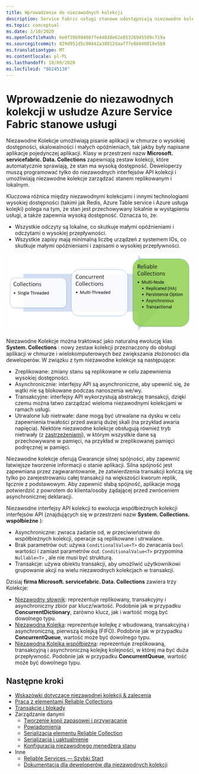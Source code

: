 ```yaml
---
title: Wprowadzenie do niezawodnych kolekcji
description: Service Fabric usługi stanowe udostępniają niezawodne kolekcje, które umożliwiają pisanie aplikacji w chmurze o wysokiej dostępności i skalowalności.
ms.topic: conceptual
ms.date: 3/10/2020
ms.openlocfilehash: 6e0f39b994087fe44038e62e85326945589c719a
ms.sourcegitcommit: 829d951d5c90442a38012daaf77e86046018e5b9
ms.translationtype: MT
ms.contentlocale: pl-PL
ms.lasthandoff: 10/09/2020
ms.locfileid: "86245130"
---
```

# <a name="introduction-to-reliable-collections-in-azure-service-fabric-stateful-services"></a>Wprowadzenie do niezawodnych kolekcji w usłudze Azure Service Fabric stanowe usługi

Niezawodne Kolekcje umożliwiają pisanie aplikacji w chmurze o wysokiej dostępności, skalowalności i małych opóźnieniach, tak jakby były napisane aplikacje pojedynczej aplikacji. Klasy w przestrzeni nazw **Microsoft. servicefabric. Data. Collections** zapewniają zestaw kolekcji, które automatycznie sprawiają, że stan ma wysoką dostępność. Deweloperzy muszą programować tylko do niezawodnych interfejsów API kolekcji i umożliwiają niezawodne kolekcje zarządzać stanem replikowanym i lokalnym.

Kluczowa różnica między niezawodnymi kolekcjami i innymi technologiami wysokiej dostępności (takimi jak Redis, Azure Table service i Azure usługa kolejki) polega na tym, że stan jest przechowywany lokalnie w wystąpieniu usługi, a także zapewnia wysoką dostępność. Oznacza to, że:

* Wszystkie odczyty są lokalne, co skutkuje małymi opóźnieniami i odczytami o wysokiej przepływności.
* Wszystkie zapisy mają minimalną liczbę urządzeń z systemem IOs, co skutkuje małymi opóźnieniami i zapisami o wysokiej przepływności.

![Obraz ewolucji kolekcji.](media/service-fabric-reliable-services-reliable-collections/ReliableCollectionsEvolution.png)

Niezawodne Kolekcje można traktować jako naturalną ewolucję klas **System. Collections** : nowy zestaw kolekcji przeznaczony do obsługi aplikacji w chmurze i wielokomputerowych bez zwiększania złożoności dla deweloperów. W związku z tym niezawodne kolekcje są następujące:

* Zreplikowane: zmiany stanu są replikowane w celu zapewnienia wysokiej dostępności.
* Asynchronicznie: interfejsy API są asynchroniczne, aby upewnić się, że wątki nie są blokowane podczas nanoszenia we/wy.
* Transakcyjne: interfejsy API wykorzystują abstrakcję transakcji, dzięki czemu można łatwo zarządzać wieloma niezawodnymi kolekcjami w ramach usługi.
* Utrwalone lub nietrwałe: dane mogą być utrwalane na dysku w celu zapewnienia trwałości przed awarią dużej skali (na przykład awaria napięcia). Niektóre niezawodne kolekcje obsługują również tryb nietrwały (z [zastrzeżeniami](service-fabric-reliable-services-reliable-collections-guidelines.md#volatile-reliable-collections)), w którym wszystkie dane są przechowywane w pamięci, na przykład w zreplikowanej pamięci podręcznej w pamięci.

Niezawodne kolekcje oferują Gwarancje silnej spójności, aby zapewnić łatwiejsze tworzenie informacji o stanie aplikacji.
Silna spójność jest zapewniana przez zagwarantowanie, że zatwierdzenia transakcji kończą się tylko po zarejestrowaniu całej transakcji na większości kworum replik, łącznie z podstawowym.
Aby zapewnić słabą spójność, aplikacje mogą potwierdzić z powrotem do klienta/osoby żądającej przed zwróceniem asynchronicznej deklaracji.

Niezawodne interfejsy API kolekcji to ewolucja współbieżnych kolekcji interfejsów API (znajdujących się w przestrzeni nazw **System. Collections. współbieżne** ):

* Asynchroniczne: zwraca zadanie od, w przeciwieństwie do współbieżnych kolekcji, operacje są replikowane i utrwalane.
* Brak parametrów out: używa `ConditionalValue<T>` do zwracania `bool` wartości i zamiast parametrów out. `ConditionalValue<T>` przypomina `Nullable<T>` , ale nie musi być strukturą.
* Transakcje: używa obiektu transakcji, aby umożliwić użytkownikowi grupowanie akcji na wielu niezawodnych kolekcjach w transakcji.

Dzisiaj **firma Microsoft. servicefabric. Data. Collections** zawiera trzy Kolekcje:

* [Niezawodny słownik](/dotnet/api/microsoft.servicefabric.data.collections.ireliabledictionary-2?view=azure-dotnet#microsoft_servicefabric_data_collections_ireliabledictionary_2): reprezentuje replikowany, transakcyjny i asynchroniczny zbiór par klucz/wartość. Podobnie jak w przypadku **ConcurrentDictionary**, zarówno klucz, jak i wartość mogą być dowolnego typu.
* [Niezawodna Kolejka](/dotnet/api/microsoft.servicefabric.data.collections.ireliablequeue-1?view=azure-dotnet#microsoft_servicefabric_data_collections_ireliablequeue_1): reprezentuje kolejkę z wbudowaną, transakcyjną i asynchroniczną, pierwszą kolejką (FIFO). Podobnie jak w przypadku **ConcurrentQueue**, wartość może być dowolnego typu.
* [Niezawodna Kolejka współbieżna](service-fabric-reliable-services-reliable-concurrent-queue.md): reprezentuje zreplikowaną, transakcyjną i asynchroniczną kolejkę kolejności, w której ma być duża przepływność. Podobnie jak w przypadku **ConcurrentQueue**, wartość może być dowolnego typu.

## <a name="next-steps"></a>Następne kroki

* [Wskazówki dotyczące niezawodnej kolekcji & zalecenia](service-fabric-reliable-services-reliable-collections-guidelines.md)
* [Praca z elementami Reliable Collections](service-fabric-work-with-reliable-collections.md)
* [Transakcje i blokady](service-fabric-reliable-services-reliable-collections-transactions-locks.md)
* Zarządzanie danymi
  * [Tworzenie kopii zapasowej i przywracanie](service-fabric-reliable-services-backup-restore.md)
  * [Powiadomienia](service-fabric-reliable-services-notifications.md)
  * [Serializacja elementu Reliable Collection](service-fabric-reliable-services-reliable-collections-serialization.md)
  * [Serializacja i uaktualnienie](service-fabric-application-upgrade-data-serialization.md)
  * [Konfiguracja niezawodnego menedżera stanu](service-fabric-reliable-services-configuration.md)
* Inne
  * [Reliable Services — Szybki Start](service-fabric-reliable-services-quick-start.md)
  * [Dokumentacja dla deweloperów dla niezawodnych kolekcji](/dotnet/api/microsoft.servicefabric.data.collections?view=azure-dotnet#microsoft_servicefabric_data_collections)
